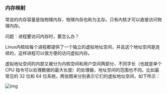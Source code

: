 ### 内存映射

常说的内存容量是指物理内存，物理内存也称为主存。只有内核才可以直接访问物理内存。

问题：进程要访问内存时，要怎么办？

Linux内核给每个进程都提供了一个独立的虚拟地址空间，并且这个地址空间是连续的，这样进程可以很方便的访问虚拟内存。

虚拟地址空间的内部又被分为内核空间和用户空间两部分，不同字长（也就是单个 CPU 指令可以处理数据的最大长度）的处理器，地址空间的范围也不同。比如最常见的 32 位和 64 位系统，两张图来分别表示它们的虚拟地址空间，如下所示：

![img](https://static001.geekbang.org/resource/image/ed/7b/ed8824c7a2e4020e2fdd2a104c70ab7b.png?wh=1004*456)